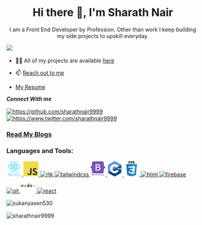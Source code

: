 <h1 align="center">Hi there 👋, I'm Sharath Nair</h1>
<p align="center">I am a Front End Developer by Profession. Other than work I keep building my side projects to upskill everyday.</p>

![](https://komarev.com/ghpvc/?username=sharathnair9999&color=blue)


- 👨‍💻 All of my projects are available [here](https://www.sharathnair.me/)

- 📫 [Reach out to me](mailto:sharathnair9999@gmail.com)

- [My Resume](https://drive.google.com/file/d/1COOQ-9hsxHybQO9jGBYIta-Mnd85BRFq/view?usp=sharing)

***Connect With me***

<p align="left">
<a href="https://www.linkedin.com/in/sharath99/" target="_blank" rel="noreferrer"><img align="center" src="https://raw.githubusercontent.com/rahuldkjain/github-profile-readme-generator/master/src/images/icons/Social/linked-in-alt.svg" alt="https://github.com/sharathnair9999" height="30" width="40" /></a>
  <a href="https://www.twitter.com/sharathnair9999" target="_blank" rel="noreferrer"><img align="center" src="https://cdn.jsdelivr.net/gh/devicons/devicon/icons/twitter/twitter-original.svg" alt="https://www.twitter.com/sharathnair9999" height="30" width="40" /></a>
</p>

### [Read My Blogs](https://sharathcodes.hashnode.dev/)

<h3 align="left">Languages and Tools:</h3>
<p align="left">
  <a href="https://reactjs.org/" target="_blank" rel="noreferrer"> <img src="https://raw.githubusercontent.com/devicons/devicon/master/icons/react/react-original-wordmark.svg" alt="react" width="40" height="40"/> </a> 
  <a href="https://developer.mozilla.org/en-US/docs/Web/JavaScript" target="_blank" rel="noreferrer"> <img src="https://raw.githubusercontent.com/devicons/devicon/master/icons/javascript/javascript-original.svg" alt="javascript" width="40" height="40"/> </a> 
   <a href="https://redux.js.org/" target="_blank" rel="noreferrer">
          <img
            src="https://res.cloudinary.com/sharath-media-library/image/upload/v1653754223/social%20media/icons8-redux-48_whl4yx.png"
            alt="rtk"
            width="50"
            height="50"
          />
        </a>
        <a href="https://tailwindcss.com/" target="_blank" rel="noreferrer">
          <img
            src="https://res.cloudinary.com/sharath-media-library/image/upload/v1653754223/social%20media/tailwind-css_mzocmr.svg"
            alt="tailwindcss"
            width="50"
            height="50"
          />
        </a>
  <a href="https://getbootstrap.com" target="_blank" rel="noreferrer"> <img src="https://raw.githubusercontent.com/devicons/devicon/master/icons/bootstrap/bootstrap-plain-wordmark.svg" alt="bootstrap" width="40" height="40"/> </a>
  <a href="https://www.w3schools.com/cpp/" target="_blank" rel="noreferrer"> <img src="https://raw.githubusercontent.com/devicons/devicon/master/icons/cplusplus/cplusplus-original.svg" alt="cplusplus" width="40" height="40"/> </a> 
  <a href="https://www.w3schools.com/css/" target="_blank" rel="noreferrer"> <img src="https://raw.githubusercontent.com/devicons/devicon/master/icons/css3/css3-original-wordmark.svg" alt="css3" width="40" height="40"/> </a> 
    <a href="https://developer.mozilla.org/en-US/docs/Web/HTML" target="_blank" rel="noreferrer"> <img src="https://cdn.jsdelivr.net/gh/devicons/devicon/icons/html5/html5-original.svg" alt="html" width="40" height="40"/> </a> 
  <a href="https://firebase.google.com/" target="_blank" rel="noreferrer"> <img src="https://www.vectorlogo.zone/logos/firebase/firebase-icon.svg" alt="firebase" width="40" height="40"/> </a> 
  <a href="https://git-scm.com/" target="_blank" rel="noreferrer"> <img src="https://www.vectorlogo.zone/logos/git-scm/git-scm-icon.svg" alt="git" width="40" height="40"/> </a>  
  <a href="https://nodejs.org" target="_blank" rel="noreferrer"> <img src="https://raw.githubusercontent.com/devicons/devicon/master/icons/nodejs/nodejs-original-wordmark.svg" alt="nodejs" width="40" height="40"/> </a> 
  <a href ="https://www.java.com/en/" target="_blank" rel="noreferrer"><img src="https://cdn.jsdelivr.net/gh/devicons/devicon/icons/java/java-original.svg" alt="react" width="40" height="40" /></a>
</p>

<p><img align="center" src="https://github-readme-stats.vercel.app/api/top-langs?username=sharathnair9999&show_icons=true&locale=en&layout=compact" alt="sukanyasen530" /></p>

<p><img align="center" src="https://github-readme-streak-stats.herokuapp.com/?user=sharathnair9999&" alt="sharathnair9999" /></p>

